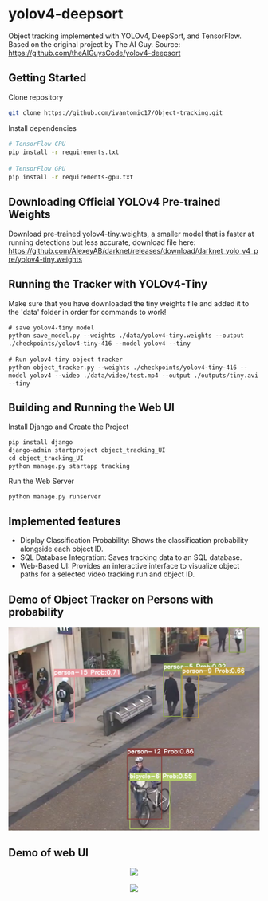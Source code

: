 # yolov4-deepsort
Object tracking implemented with YOLOv4, DeepSort, and TensorFlow.
Based on the original project by The AI Guy.
Source: https://github.com/theAIGuysCode/yolov4-deepsort

## Getting Started
Clone repository
```bash
git clone https://github.com/ivantomic17/Object-tracking.git
```
Install dependencies
```bash
# TensorFlow CPU
pip install -r requirements.txt

# TensorFlow GPU
pip install -r requirements-gpu.txt
```

## Downloading Official YOLOv4 Pre-trained Weights
Download pre-trained yolov4-tiny.weights, a smaller model that is faster at running detections but less accurate, download file here: https://github.com/AlexeyAB/darknet/releases/download/darknet_yolo_v4_pre/yolov4-tiny.weights

## Running the Tracker with YOLOv4-Tiny
Make sure that you have downloaded the tiny weights file and added it to the 'data' folder in order for commands to work!
```
# save yolov4-tiny model
python save_model.py --weights ./data/yolov4-tiny.weights --output ./checkpoints/yolov4-tiny-416 --model yolov4 --tiny

# Run yolov4-tiny object tracker
python object_tracker.py --weights ./checkpoints/yolov4-tiny-416 --model yolov4 --video ./data/video/test.mp4 --output ./outputs/tiny.avi --tiny
```

## Building and Running the Web UI
Install Django and Create the Project
```
pip install django
django-admin startproject object_tracking_UI
cd object_tracking_UI
python manage.py startapp tracking
```
Run the Web Server
```
python manage.py runserver
```

## Implemented features
 - Display Classification Probability: Shows the classification probability alongside each object ID.
 - SQL Database Integration: Saves tracking data to an SQL database.
 - Web-Based UI: Provides an interactive interface to visualize object paths for a selected video tracking run and object ID.

## Demo of Object Tracker on Persons with probability
<p align="center"><img src="data/helpers/probability.png"\></p>

## Demo of web UI
<p align="center"><img src="data/helpers/web_UI"\></p>
<p align="center"><img src="data/helpers/web_UI_probability"\></p>